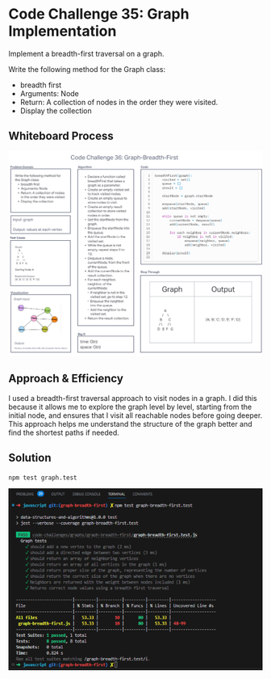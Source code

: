 # Code Challenge 35: Graph Implementation

Implement a breadth-first traversal on a graph.

Write the following method for the Graph class:

- breadth first
- Arguments: Node
- Return: A collection of nodes in the order they were visited.
- Display the collection


## Whiteboard Process

![graph-breadth-first whiteboard](../assets/graph-breadth-first-whiteboard.png)



## Approach & Efficiency
I used a breadth-first traversal approach to visit nodes in a graph. I did this because it allows me to explore the graph level by level, starting from the initial node, and ensures that I visit all reachable nodes before going deeper. This approach helps me understand the structure of the graph better and find the shortest paths if needed.

## Solution
`npm test graph.test`

![graph-breadth-first test](../assets/graph-breadth-first-test.png)
